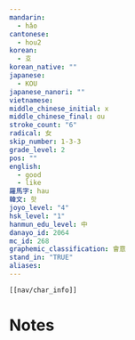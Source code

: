 ```yaml
---
mandarin:
  - hǎo
cantonese:
  - hou2
korean:
  - 호
korean_native: ""
japanese:
  - KOU
japanese_nanori: ""
vietnamese:
middle_chinese_initial: x
middle_chinese_final: ɑu
stroke_count: "6"
radical: 女
skip_number: 1-3-3
grade_level: 2
pos: ""
english:
  - good
  - like
羅馬字: hau
韓文: 핫
joyo_level: "4"
hsk_level: "1"
hanmun_edu_level: 中
danayo_id: 2064
mc_id: 268
graphemic_classification: 會意
stand_in: "TRUE"
aliases:
---
```

```meta-bind-embed
[[nav/char_info]]
```

# Notes
